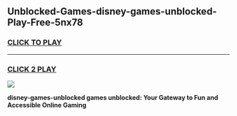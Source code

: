 
## Unblocked-Games-disney-games-unblocked-Play-Free-5nx78
<h3>
<a href="https://premium76.site?title=disney-games-unblocked&ref=23A">CLICK TO PLAY</a></h3>
<hr>

<h3>
<a href="https://premium76.site?title=disney-games-unblocked&ref=23A">CLICK 2 PLAY</a>
  
</h3>

<a href="https://premium76.site?title=disney-games-unblocked&ref=23A"><img src="https://clearcache.store/games.png"></a>


**disney-games-unblocked games unblocked: Your Gateway to Fun and Accessible Online Gaming**
